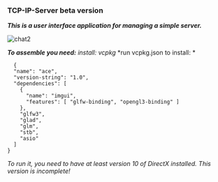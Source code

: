 ### TCP-IP-Server beta version
***This is a user interface application for managing a simple server.***

![chat2](https://user-images.githubusercontent.com/23383424/198527045-eee38e67-0ddf-4e81-9327-6eb3dca23718.gif)

***To assemble you need:***
*install: vcpkg*
*run vcpkg.json to install: *
```
  {
  "name": "ace",
  "version-string": "1.0",
  "dependencies": [
    {
      "name": "imgui",
      "features": [ "glfw-binding", "opengl3-binding" ]
    },
    "glfw3",
    "glad",
    "glm",
    "stb",
    "asio"
  ]
}
```
*To run it, you need to have at least version 10 of DirectX installed.*
*This version is incomplete!*

